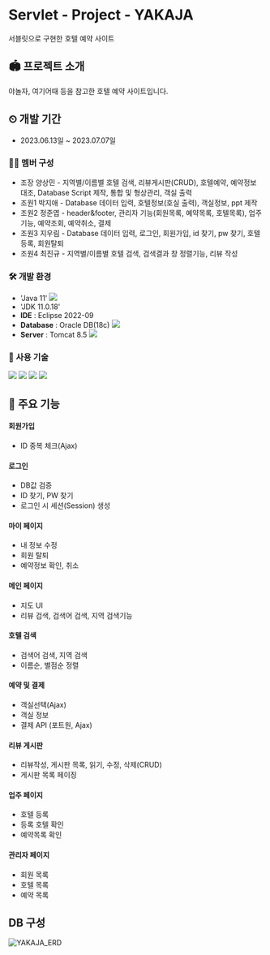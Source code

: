 # Servlet - Project - YAKAJA 
서블릿으로 구현한 호텔 예약 사이트

## 🏟 프로젝트 소개
야놀자, 여기어때 등을 참고한 호텔 예약 사이트입니다.
<br>

## ⏲ 개발 기간
* 2023.06.13일 ~ 2023.07.07일

### 👨‍💻 멤버 구성
- 조장 양상민 - 지역별/이름별 호텔 검색, 리뷰게시판(CRUD), 호텔예약, 예약정보 대조, Database Script 제작, 통합 및 형상관리, 객실 출력
- 조원1 박지애 - Database 데이터 입력, 호텔정보(호실 출력), 객실정보, ppt 제작 
- 조원2 정준엽 - header&footer, 관리자 기능(회원목록, 예약목록, 호텔목록), 업주 기능, 예약조회, 예약취소, 결제
- 조원3 지우림 - Database 데이터 입력, 로그인, 회원가입, id 찾기, pw 찾기, 호텔 등록, 회원탈퇴
- 조원4 최진규 - 지역별/이름별 호텔 검색, 검색결과 창 정렬기능, 리뷰 작성

### 🛠 개발 환경
- 'Java 11' <img src="https://img.shields.io/badge/java-007396?style=flat-square&logo=java&logoColor=white"/>
- 'JDK 11.0.18'
- **IDE** : Eclipse 2022-09
- **Database** : Oracle DB(18c) <img src="https://img.shields.io/badge/ORACLE-F80000?style=flat-square&logo=oracle&logoColor=white"/>
- **Server** : Tomcat 8.5 <img src="https://img.shields.io/badge/Apache Tomcat-F8DC75?style=flat-square&logo=apachetomcat&logoColor=black"/>

### 🔨 사용 기술
<img src="https://img.shields.io/badge/HTML5-E34F26?style=flat-square&logo=html5&logoColor=white"/>
<img src="https://img.shields.io/badge/CSS3-1572B6?style=flat-square&logo=css3&logoColor=white"/>
<img src="https://img.shields.io/badge/JavaScript-F7DF1E?style=for-the-badge&logo=JavaScript&logoColor=black">
<img src="https://img.shields.io/badge/jQuery-0769AD?style=flat-square&logo=jQuery&logoColor=white"/>
</br>

## 📌 주요 기능
#### 회원가입
- ID 중복 체크(Ajax) 

#### 로그인
- DB값 검증
- ID 찾기, PW 찾기
- 로그인 시 세션(Session) 생성

#### 마이 페이지
- 내 정보 수정
- 회원 탈퇴
- 예약정보 확인, 취소
  
#### 메인 페이지
- 지도 UI
- 리뷰 검색, 검색어 검색, 지역 검색기능 

#### 호텔 검색
- 검색어 검색, 지역 검색
- 이름순, 별점순 정렬

#### 예약 및 결제
- 객실선택(Ajax)
- 객실 정보
- 결제 API (포트원, Ajax)

#### 리뷰 게시판
- 리뷰작성, 게시판 목록, 읽기, 수정, 삭제(CRUD)
- 게시판 목록 페이징

#### 업주 페이지
- 호텔 등록
- 등록 호텔 확인
- 예약목록 확인

#### 관리자 페이지
- 회원 목록
- 호텔 목록
- 예약 목록

## DB 구성
![YAKAJA_ERD](https://github.com/hotel-yakaja/yakaja/assets/131237820/247b70ad-ee89-4817-86ac-7465246d04f7)


